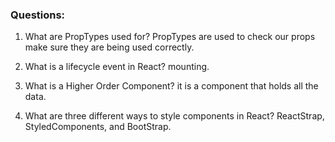 ### Questions:

1.  What are PropTypes used for?
PropTypes are used to check our props make sure they are being used correctly. 

1.  What is a lifecycle event in React?
mounting.

1.  What is a Higher Order Component?
it is a component that holds all the data. 

1.  What are three different ways to style components in React?
ReactStrap, StyledComponents, and BootStrap.